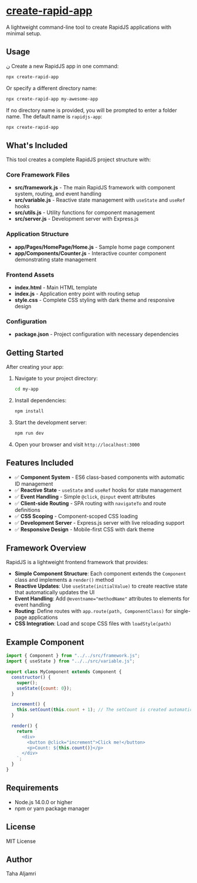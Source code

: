 # [create-rapid-app](https://github.com/NOT-LT/RapidJS)

A lightweight command-line tool to create RapidJS applications with minimal setup.

## Usage
ن
Create a new RapidJS app in one command:

```bash
npx create-rapid-app
```

Or specify a different directory name:

```bash
npx create-rapid-app my-awesome-app
```

If no directory name is provided, you will be prompted to enter a folder name. The default name is  `rapidjs-app`:

```bash
npx create-rapid-app
```

## What's Included

This tool creates a complete RapidJS project structure with:

### Core Framework Files
- **src/framework.js** - The main RapidJS framework with component system, routing, and event handling
- **src/variable.js** - Reactive state management with `useState` and `useRef` hooks
- **src/utils.js** - Utility functions for component management
- **src/server.js** - Development server with Express.js

### Application Structure
- **app/Pages/HomePage/Home.js** - Sample home page component
- **app/Components/Counter.js** - Interactive counter component demonstrating state management

### Frontend Assets
- **index.html** - Main HTML template
- **index.js** - Application entry point with routing setup
- **style.css** - Complete CSS styling with dark theme and responsive design

### Configuration
- **package.json** - Project configuration with necessary dependencies

## Getting Started

After creating your app:

1. Navigate to your project directory:
   ```bash
   cd my-app
   ```

2. Install dependencies:
   ```bash
   npm install
   ```

3. Start the development server:
   ```bash
   npm run dev
   ```

4. Open your browser and visit `http://localhost:3000`

## Features Included

- ✅ **Component System** - ES6 class-based components with automatic ID management
- ✅ **Reactive State** - `useState` and `useRef` hooks for state management
- ✅ **Event Handling** - Simple `@click`, `@input` event attributes
- ✅ **Client-side Routing** - SPA routing with `navigateTo` and route definitions
- ✅ **CSS Scoping** - Component-scoped CSS loading
- ✅ **Development Server** - Express.js server with live reloading support
- ✅ **Responsive Design** - Mobile-first CSS with dark theme



## Framework Overview

RapidJS is a lightweight frontend framework that provides:

- **Simple Component Structure**: Each component extends the `Component` class and implements a `render()` method
- **Reactive Updates**: Use `useState(initialValue)` to create reactive state that automatically updates the UI
- **Event Handling**: Add `@eventname="methodName"` attributes to elements for event handling
- **Routing**: Define routes with `app.route(path, ComponentClass)` for single-page applications
- **CSS Integration**: Load and scope CSS files with `loadStyle(path)`

## Example Component

```javascript
import { Component } from "../../src/framework.js";
import { useState } from "../../src/variable.js";

export class MyComponent extends Component {
  constructor() {
    super();
    useState({count: 0});
  }

  increment() {
    this.setCount(this.count + 1); // The setCount is created automatically by the framework
  }

  render() {
    return `
      <div>
        <button @click="increment">Click me!</button>
        <p>Count: ${this.count()}</p>
      </div>
    `;
  }
}
```

## Requirements

- Node.js 14.0.0 or higher
- npm or yarn package manager

## License

MIT License

## Author

Taha Aljamri
